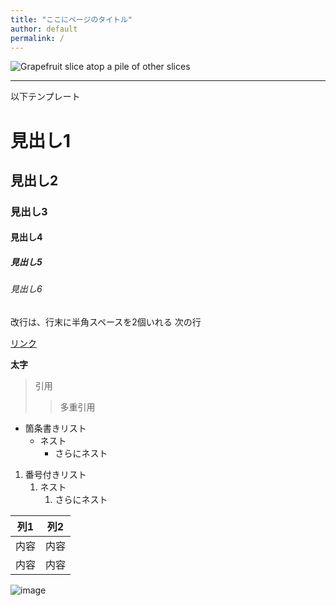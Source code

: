 ```yaml
---
title: "ここにページのタイトル"
author: default
permalink: /
---
```





<img
  class="fit-picture"
  src="/media/cc0-images/grapefruit-slice-332-332.jpg"
  alt="Grapefruit slice atop a pile of other slices" style="mergin 0 auto" />


---

以下テンプレート

# 見出し1
## 見出し2
### 見出し3
#### 見出し4
##### 見出し5
###### 見出し6

改行は、行末に半角スペースを2個いれる
次の行

[リンク](https://www.google.co.jp/)

**太字**

> 引用
>> 多重引用


- 箇条書きリスト
  - ネスト
    - さらにネスト


1. 番号付きリスト 
   1. ネスト
      1. さらにネスト


| 列1 | 列2 |
|-----|-----|
| 内容 | 内容 |
| 内容 | 内容 |

![image](/GHPages_WebSite/assets/images/logo-150.png)
